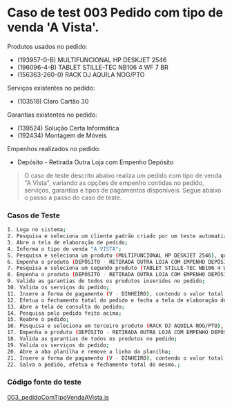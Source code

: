 # Caso de test 003 Pedido com tipo de venda 'A Vista'.
Produtos usados no pedido:

  - (193957-0-B) MULTIFUNCIONAL HP DESKJET 2546
  - (196096-4-B) TABLET STILLE-TEC NB106 4 WF 7 BR
  - (156363-260-0) RACK DJ AQUILA NOG/PTO

Serviços existentes no pedido:

  - (103518) Claro Cartão 30

Garantias existentes no pedido:

  - (139524) Solução Certa Informática
  - (192434) Montagem de Móveis

Empenhos realizados no pedido:

  - Depósito - Retirada Outra Loja com Empenho Depósito

> O caso de teste descrito abaixo realiza um pedido com tipo de venda "A Vista", variando as opções de empenho contidas no pedido, serviços, garantias e tipos de pagamentos disponíveis. Segue abaixo o passo a passo do caso de teste.

### Casos de Teste
```sh
1. Loga no sistema;
2. Pesquisa e seleciona um cliente padrão criado por um teste automatizado;
3. Abre a tela de elaboração de pedido;
4. Informa o tipo de venda "A VISTA";
5. Pesquisa e seleciona um produto (MULTIFUNCIONAL HP DESKJET 2546), que contém as seguintes garantias (SOLUÇÃO CERTA INFORMÁTICA, GARANTIA MAIOR IMPRESSORA);
6. Empenha o produto (DEPÓSITO - RETIRADA OUTRA LOJA COM EMPENHO DEPÓSITO);
7. Pesquisa e seleciona um segundo produto (TABLET STILLE-TEC NB106 4 WF 7 BR), que contém as seguintes garantias (ROUBO E FURTOS TABLET, SOLUÇÃO CERTA INFORMÁTICA, GARANTIA MAIOR TABLET, SERVICO ANTIVIRUS MOBILE NORTON);
8. Empenha o produto (DEPÓSITO - RETIRADA OUTRA LOJA COM EMPENHO DEPÓSITO);
9. Valida as garantias de todos os produtos inseridos no pedido;
10. Valida os serviços do pedido;
11. Insere a forma de pagamento (V - DINHEIRO), contendo o valor total do pedido;
12. Efetua o fechamento total do pedido e fecha a tela de elaboração de pedido;
13. Abre a tela de consulta do pedido;
14. Pesquisa pelo pedido feito acima;
15. Reabre o pedido;
16. Pesquisa e seleciona um terceiro produto (RACK DJ AQUILA NOG/PTO), que contém as seguintes garantias (MONTAGEM DE MÓVEIS);
17. Empenha o produto (DEPÓSITO - RETIRADA OUTRA LOJA COM EMPENHO DEPÓSITO);
18. Valida as garantias de todos os produtos no pedido;
19. Valida os serviços do pedido;
20. Abre a aba planilha e remove a linha da planilha;
21. Insere a forma de pagamento (V - DINHEIRO), contendo o valor total do pedido;
22. Salva o pedido, efetua o fechamento total do mesmo.;
```
### Código fonte do teste
[003_pedidoComTipoVendaAVista.js](Testes/test/novos_testes/003_pedidoComTipoVendaAVista.js)
